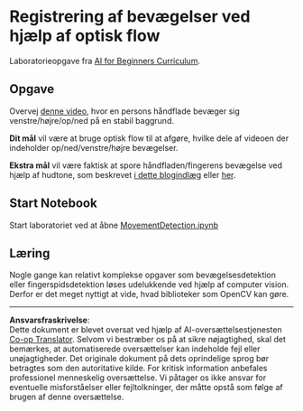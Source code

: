 <!--
CO_OP_TRANSLATOR_METADATA:
{
  "original_hash": "3d53d6409f80970f7281a45dee35328a",
  "translation_date": "2025-08-28T15:20:13+00:00",
  "source_file": "lessons/4-ComputerVision/06-IntroCV/lab/README.md",
  "language_code": "da"
}
-->
# Registrering af bevægelser ved hjælp af optisk flow

Laboratorieopgave fra [AI for Beginners Curriculum](https://aka.ms/ai-beginners).

## Opgave

Overvej [denne video](../../../../../../lessons/4-ComputerVision/06-IntroCV/lab/palm-movement.mp4), hvor en persons håndflade bevæger sig venstre/højre/op/ned på en stabil baggrund.

**Dit mål** vil være at bruge optisk flow til at afgøre, hvilke dele af videoen der indeholder op/ned/venstre/højre bevægelser.

**Ekstra mål** vil være faktisk at spore håndfladen/fingerens bevægelse ved hjælp af hudtone, som beskrevet [i dette blogindlæg](https://dev.to/amarlearning/finger-detection-and-tracking-using-opencv-and-python-586m) eller [her](http://www.benmeline.com/finger-tracking-with-opencv-and-python/).

## Start Notebook

Start laboratoriet ved at åbne [MovementDetection.ipynb](MovementDetection.ipynb)

## Læring

Nogle gange kan relativt komplekse opgaver som bevægelsesdetektion eller fingerspidsdetektion løses udelukkende ved hjælp af computer vision. Derfor er det meget nyttigt at vide, hvad biblioteker som OpenCV kan gøre.

---

**Ansvarsfraskrivelse**:  
Dette dokument er blevet oversat ved hjælp af AI-oversættelsestjenesten [Co-op Translator](https://github.com/Azure/co-op-translator). Selvom vi bestræber os på at sikre nøjagtighed, skal det bemærkes, at automatiserede oversættelser kan indeholde fejl eller unøjagtigheder. Det originale dokument på dets oprindelige sprog bør betragtes som den autoritative kilde. For kritisk information anbefales professionel menneskelig oversættelse. Vi påtager os ikke ansvar for eventuelle misforståelser eller fejltolkninger, der måtte opstå som følge af brugen af denne oversættelse.